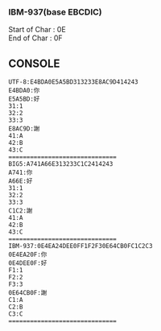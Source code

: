 ### IBM-937(base EBCDIC)

Start of Char : 0E  
End of Char   : 0F

## CONSOLE 
```
UTF-8:E4BDA0E5A5BD313233E8AC9D414243
E4BDA0:你
E5A5BD:好
31:1
32:2
33:3
E8AC9D:謝
41:A
42:B
43:C
==============================
BIG5:A741A66E313233C1C2414243
A741:你
A66E:好
31:1
32:2
33:3
C1C2:謝
41:A
42:B
43:C
==============================
IBM-937:0E4EA24DEE0FF1F2F30E64CB0FC1C2C3
0E4EA20F:你
0E4DEE0F:好
F1:1
F2:2
F3:3
0E64CB0F:謝
C1:A
C2:B
C3:C
==============================
```
